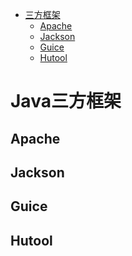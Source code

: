 <!-- TOC -->

* [三方框架](#三方框架)
    * [Apache](#apache)
    * [Jackson](#jackson)
    * [Guice](#guice)
    * [Hutool](#hutool)

<!-- TOC -->

# Java三方框架

## Apache

## Jackson

## Guice

## Hutool

